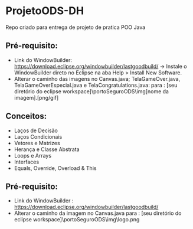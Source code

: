 # ProjetoODS-DH

Repo criado para entrega de projeto de pratica POO Java


## Pré-requisito:

- Link do WindowBuilder: https://download.eclipse.org/windowbuilder/lastgoodbuild/
  -> Instale o WindowBuilder direto no Eclipse na aba Help > Install New Software.
- Alterar o caminho das imagens no Canvas.java; TelaGameOver.java, TelaGameOverEspecial.java e TelaCongratulations.java: para : [seu diretório do eclipse workspace]\portoSeguroODS\img\[nome da imagem].[png/gif]

## Conceitos:

- Laços de Decisão
- Laços Condicionais
- Vetores e Matrizes
- Herança e Classe Abstrata
- Loops e Arrays
- Interfaces
- Equals, Override, Overload & This


## Pré-requisito:

- Link do WindowBuilder : https://download.eclipse.org/windowbuilder/lastgoodbuild/
- Alterar o caminho da imagem no Canvas.java para : [seu diretório do eclipse workspace]\portoSeguroODS\img\logo.png
